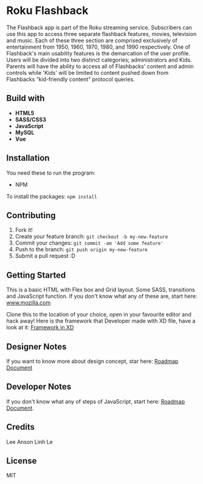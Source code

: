 # Roku Flashback
The Flashback app is part of the Roku streaming service. Subscribers can use this app to access three separate flashback features, movies, television and music. Each of these three section are comprised exclusively of entertainment from 1950, 1960, 1970, 1980, and 1990 respectively. 
One of Flashback's main usability features is the demarcation of the user profile. Users will be divided into two distinct categories; administrators and Kids. Parents will have the ability to access all of Flashbacks' content and admin controls while 'Kids' will be limited to content pushed down from Flashbacks “kid-friendly content" protocol queries.

## Build with 
* **HTML5**
* **SASS/CSS3**
* **JavaScript**
* **MySQL**
* **Vue**

## Installation 
You need these to run the program:

* NPM

To install the packages: `npm install`

## Contributing 

1. Fork it!
2. Create your feature branch: `git checkout -b my-new-feature`
3. Commit your changes: `git commit -am 'Add some feature'`
4. Push to the branch: `git push origin my-new-feature`
5. Submit a pull request :D

## Getting Started
This is a basic HTML with Flex box and Grid layout. Some SASS, transitions and JavaScript function. If you don't know what any of these are, start here: www.mozilla.com

Clone this to the location of your choice, open in your favourite editor and hack away!
Here is the framework that Developer made with XD file, have a look at it: [Framework in XD](https://xd.adobe.com/view/64c2562e-5775-4a87-797a-e11564695844-12f3/)


## Designer Notes
If you want to know more about design concept, star here: [Roadmap Document](https://docs.google.com/document/d/14P9FuZTZHmYqgmW1jHsBhH7-ZLxbQzaZThaJ0uSiazo/edit?usp=sharing)

## Developer Notes 
If you don't know what any of steps of JavaScript, start here: [Roadmap Document](https://docs.google.com/document/d/14P9FuZTZHmYqgmW1jHsBhH7-ZLxbQzaZThaJ0uSiazo/edit?usp=sharing).

## Credits
Lee Anson
Linh Le 


## License
MIT